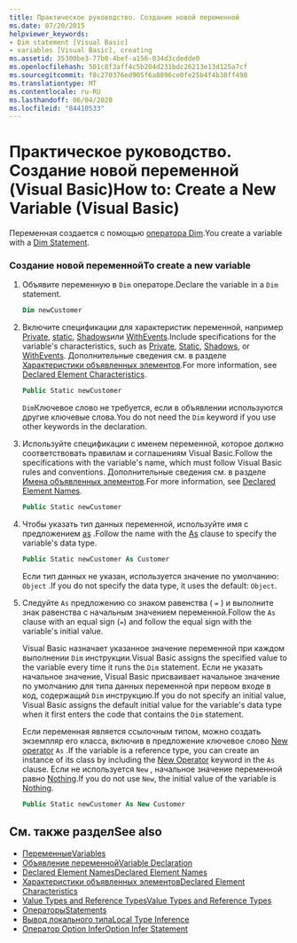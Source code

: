 ```yaml
---
title: Практическое руководство. Создание новой переменной
ms.date: 07/20/2015
helpviewer_keywords:
- Dim statement [Visual Basic]
- variables [Visual Basic], creating
ms.assetid: 35300be3-77b0-4bef-a156-034d3cdedde0
ms.openlocfilehash: 501c8f3aff4c5b204d231bdc26213e13d125a7cf
ms.sourcegitcommit: f8c270376ed905f6a8896ce0fe25b4f4b38ff498
ms.translationtype: MT
ms.contentlocale: ru-RU
ms.lasthandoff: 06/04/2020
ms.locfileid: "84410533"
---
```

# <a name="how-to-create-a-new-variable-visual-basic"></a><span data-ttu-id="b1a5c-102">Практическое руководство. Создание новой переменной (Visual Basic)</span><span class="sxs-lookup"><span data-stu-id="b1a5c-102">How to: Create a New Variable (Visual Basic)</span></span>

<span data-ttu-id="b1a5c-103">Переменная создается с помощью [оператора Dim](../../../language-reference/statements/dim-statement.md).</span><span class="sxs-lookup"><span data-stu-id="b1a5c-103">You create a variable with a [Dim Statement](../../../language-reference/statements/dim-statement.md).</span></span>

### <a name="to-create-a-new-variable"></a><span data-ttu-id="b1a5c-104">Создание новой переменной</span><span class="sxs-lookup"><span data-stu-id="b1a5c-104">To create a new variable</span></span>

1. <span data-ttu-id="b1a5c-105">Объявите переменную в `Dim` операторе.</span><span class="sxs-lookup"><span data-stu-id="b1a5c-105">Declare the variable in a `Dim` statement.</span></span>

    ```vb
    Dim newCustomer
    ```

2. <span data-ttu-id="b1a5c-106">Включите спецификации для характеристик переменной, например [Private](../../../language-reference/modifiers/private.md), [static](../../../language-reference/modifiers/static.md), [Shadows](../../../language-reference/modifiers/shadows.md)или [WithEvents](../../../language-reference/modifiers/withevents.md).</span><span class="sxs-lookup"><span data-stu-id="b1a5c-106">Include specifications for the variable's characteristics, such as [Private](../../../language-reference/modifiers/private.md), [Static](../../../language-reference/modifiers/static.md), [Shadows](../../../language-reference/modifiers/shadows.md), or [WithEvents](../../../language-reference/modifiers/withevents.md).</span></span> <span data-ttu-id="b1a5c-107">Дополнительные сведения см. в разделе [Характеристики объявленных элементов](../declared-elements/declared-element-characteristics.md).</span><span class="sxs-lookup"><span data-stu-id="b1a5c-107">For more information, see [Declared Element Characteristics](../declared-elements/declared-element-characteristics.md).</span></span>

    ```vb
    Public Static newCustomer
    ```

    <span data-ttu-id="b1a5c-108">`Dim`Ключевое слово не требуется, если в объявлении используются другие ключевые слова.</span><span class="sxs-lookup"><span data-stu-id="b1a5c-108">You do not need the `Dim` keyword if you use other keywords in the declaration.</span></span>

3. <span data-ttu-id="b1a5c-109">Используйте спецификации с именем переменной, которое должно соответствовать правилам и соглашениям Visual Basic.</span><span class="sxs-lookup"><span data-stu-id="b1a5c-109">Follow the specifications with the variable's name, which must follow Visual Basic rules and conventions.</span></span> <span data-ttu-id="b1a5c-110">Дополнительные сведения см. в разделе [Имена объявленных элементов](../declared-elements/declared-element-names.md).</span><span class="sxs-lookup"><span data-stu-id="b1a5c-110">For more information, see [Declared Element Names](../declared-elements/declared-element-names.md).</span></span>

    ```vb
    Public Static newCustomer
    ```

4. <span data-ttu-id="b1a5c-111">Чтобы указать тип данных переменной, используйте имя с предложением [as](../../../language-reference/statements/as-clause.md) .</span><span class="sxs-lookup"><span data-stu-id="b1a5c-111">Follow the name with the [As](../../../language-reference/statements/as-clause.md) clause to specify the variable's data type.</span></span>

    ```vb
    Public Static newCustomer As Customer
    ```

    <span data-ttu-id="b1a5c-112">Если тип данных не указан, используется значение по умолчанию: `Object` .</span><span class="sxs-lookup"><span data-stu-id="b1a5c-112">If you do not specify the data type, it uses the default: `Object`.</span></span>

5. <span data-ttu-id="b1a5c-113">Следуйте `As` предложению со знаком равенства ( `=` ) и выполните знак равенства с начальным значением переменной.</span><span class="sxs-lookup"><span data-stu-id="b1a5c-113">Follow the `As` clause with an equal sign (`=`) and follow the equal sign with the variable's initial value.</span></span>

    <span data-ttu-id="b1a5c-114">Visual Basic назначает указанное значение переменной при каждом выполнении `Dim` инструкции.</span><span class="sxs-lookup"><span data-stu-id="b1a5c-114">Visual Basic assigns the specified value to the variable every time it runs the `Dim` statement.</span></span> <span data-ttu-id="b1a5c-115">Если не указать начальное значение, Visual Basic присваивает начальное значение по умолчанию для типа данных переменной при первом входе в код, содержащий `Dim` инструкцию.</span><span class="sxs-lookup"><span data-stu-id="b1a5c-115">If you do not specify an initial value, Visual Basic assigns the default initial value for the variable's data type when it first enters the code that contains the `Dim` statement.</span></span>

    <span data-ttu-id="b1a5c-116">Если переменная является ссылочным типом, можно создать экземпляр его класса, включив в предложение ключевое слово [New operator](../../../language-reference/operators/new-operator.md) `As` .</span><span class="sxs-lookup"><span data-stu-id="b1a5c-116">If the variable is a reference type, you can create an instance of its class by including the [New Operator](../../../language-reference/operators/new-operator.md) keyword in the `As` clause.</span></span> <span data-ttu-id="b1a5c-117">Если не используется `New` , начальное значение переменной равно [Nothing](../../../language-reference/nothing.md).</span><span class="sxs-lookup"><span data-stu-id="b1a5c-117">If you do not use `New`, the initial value of the variable is [Nothing](../../../language-reference/nothing.md).</span></span>

    ```vb
    Public Static newCustomer As New Customer
    ```

## <a name="see-also"></a><span data-ttu-id="b1a5c-118">См. также раздел</span><span class="sxs-lookup"><span data-stu-id="b1a5c-118">See also</span></span>

- [<span data-ttu-id="b1a5c-119">Переменные</span><span class="sxs-lookup"><span data-stu-id="b1a5c-119">Variables</span></span>](index.md)
- [<span data-ttu-id="b1a5c-120">Объявление переменной</span><span class="sxs-lookup"><span data-stu-id="b1a5c-120">Variable Declaration</span></span>](variable-declaration.md)
- [<span data-ttu-id="b1a5c-121">Declared Element Names</span><span class="sxs-lookup"><span data-stu-id="b1a5c-121">Declared Element Names</span></span>](../declared-elements/declared-element-names.md)
- [<span data-ttu-id="b1a5c-122">Характеристики объявленных элементов</span><span class="sxs-lookup"><span data-stu-id="b1a5c-122">Declared Element Characteristics</span></span>](../declared-elements/declared-element-characteristics.md)
- [<span data-ttu-id="b1a5c-123">Value Types and Reference Types</span><span class="sxs-lookup"><span data-stu-id="b1a5c-123">Value Types and Reference Types</span></span>](../data-types/value-types-and-reference-types.md)
- [<span data-ttu-id="b1a5c-124">Операторы</span><span class="sxs-lookup"><span data-stu-id="b1a5c-124">Statements</span></span>](../../../language-reference/statements/index.md)
- [<span data-ttu-id="b1a5c-125">Вывод локального типа</span><span class="sxs-lookup"><span data-stu-id="b1a5c-125">Local Type Inference</span></span>](local-type-inference.md)
- [<span data-ttu-id="b1a5c-126">Оператор Option Infer</span><span class="sxs-lookup"><span data-stu-id="b1a5c-126">Option Infer Statement</span></span>](../../../language-reference/statements/option-infer-statement.md)
